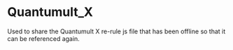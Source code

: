 # Quantumult_X
Used to share the Quantumult X re-rule js file that has been offline so that it can be referenced again.
